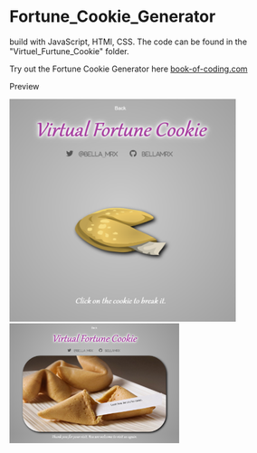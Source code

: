 # Fortune_Cookie_Generator

 build with JavaScript, HTMl, CSS. The code can be found in the "Virtuel_Furtune_Cookie" folder.
 
 Try out the Fortune Cookie Generator here [book-of-coding.com](https://book-of-coding.com/build_projects.html#virtuel_cookie)


 Preview

 <img src="images/Preview_Vitruel_Cookie_Generator_1.png" width="400">

 <img src="images/Preview_Vitruel_Cookie_Generator_2.png" width="300">
